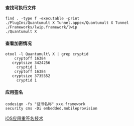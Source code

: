 #### 查找可执行文件
```
find . -type f -executable -print
./PlugIns/Quantumult X Tunnel.appex/Quantumult X Tunnel
./Frameworks/lwip.framework/lwip
./Quantumult X
```

#### 查看加密情况
```
otool -l Quantumult\ X | grep cryptid
    cryptoff 16384
   cryptsize 3424256
     cryptid 1
    cryptoff 16384
   cryptsize 3735552
     cryptid 1
```

#### 应用签名
```
codesign -fs "证书名称" xxx.framework
security cms -Di embedded.mobileprovision
```

[iOS应用重签名技术](https://juejin.im/post/6844903974680674312#heading-3)  